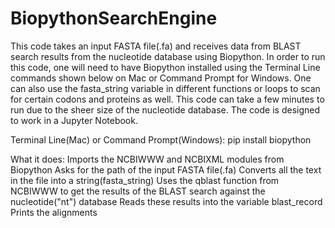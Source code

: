# BiopythonSearchEngine

This code takes an input FASTA file(.fa) and receives data from BLAST search results from the nucleotide database using Biopython. In order to run this code, one will need to have Biopython installed using the Terminal Line commands shown below on Mac or Command Prompt for Windows. One can also use the fasta_string variable in different functions or loops to scan for certain codons and proteins as well. This code can take a few minutes to run due to the sheer size of the nucleotide database. The code is designed to work in a Jupyter Notebook.

Terminal Line(Mac) or Command Prompt(Windows):
pip install biopython

What it does:
Imports the NCBIWWW and NCBIXML modules from Biopython
Asks for the path of the input FASTA file(.fa)
Converts all the text in the file into a string(fasta_string)
Uses the qblast function from NCBIWWW to get the results of the BLAST search against the nucleotide("nt") database
Reads these results into the variable blast_record
Prints the alignments
